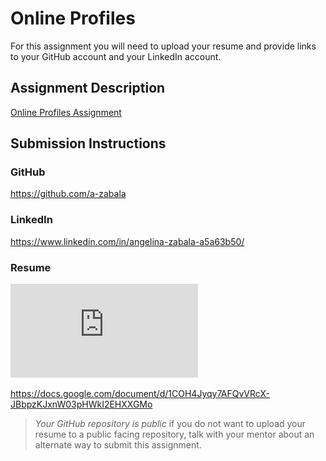 # Online Profiles
For this assignment you will need to upload your resume and provide links to your GitHub account and your LinkedIn account.

## Assignment Description
[Online Profiles Assignment](https://education.launchcode.org/liftoff/modules/assignments/online-profiles)

## Submission Instructions
 
### GitHub
https://github.com/a-zabala
 
### LinkedIn
https://www.linkedin.com/in/angelina-zabala-a5a63b50/
### Resume
![PDF resume](https://github.com/a-zabala/liftoff-assignments/blob/master/C1-Online_Profiles/A%20Zabala%20Resume.pdf
)

https://docs.google.com/document/d/1COH4Jyqy7AFQvVRcX-JBbpzKJxnW03pHWkI2EHXXGMo
> *Your GitHub repository is public* if you do not want to upload your resume to a public facing repository, talk with your mentor about an alternate way to submit this assignment.
